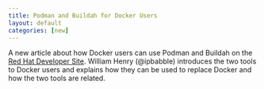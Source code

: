```yaml
---
title: Podman and Buildah for Docker Users 
layout: default
categories: [new]
---
```


A new article about how Docker users can use Podman and Buildah on the [Red Hat Developer Site](https://developers.redhat.com/blog/2019/02/21/podman-and-buildah-for-docker-users/).  William Henry (@ipbabble) introduces the two tools to Docker users and explains how they can be used to replace Docker and how the two tools are related.
